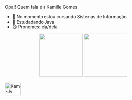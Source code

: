 Opa!! Quem fala é a Kamille Gomes

- 🔭 No momento estou cursando Sistemas de Informação
- 🌱 Estudadando Java
- 😄 Pronomes: ela/dela

<div align="center">
  <a href="https://github.com/kamillegb03">
  <img height="140px" src="https://github-readme-stats.vercel.app/api?username=kamillegb03&show_icons=true&layout=compact&langs_count=7&theme=github_dark&border_color=fafdfe&title_color=cc0000&icon_color=6fbbd3&include_all_commits=true&count_private=true" style="max-width: 100%;">
  <img height="140px" src="https://github-readme-stats.vercel.app/api/top-langs/?username=kamillegb03&layout=compact&langs_count=7&theme=github_dark&border_color=fafdfe&title_color=cc0000&" style="max-width: 100%;">
</div>
  
<div style="display: inline_block"><br>
  <img align="center" alt="Kam-Jv" height="40" width="50" src="https://cdn.jsdelivr.net/gh/devicons/devicon/icons/java/java-original-wordmark.svg">
</div>
